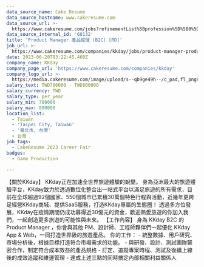```yaml
---
data_source_name: Cake Resume
data_source_hostname: www.cakeresume.com
data_source_url: >-
  https://www.cakeresume.com/jobs?refinementList%5Bprofession%5D%5B0%5D=game-production&range%5Bsalary_range%5D%5Bmin%5D=100000
data_source_internal_id: '60132'
title: 'Product Manager 產品經理 (B2C) [RD]'
job_url: >-
  https://www.cakeresume.com/companies/kkday/jobs/product-manager-product-manager-b2c-rd
date: 2023-06-20T03:22:45.460Z
company_name: KKday
company_page_url: 'https://www.cakeresume.com/companies/kkday'
company_logo_url: >-
  https://media.cakeresume.com/image/upload/s--qb9ge49h--/c_pad,fl_png8,h_200,w_200/v1666342333/cmu3q58jezs7zkvpeprv.png
salary_text: TWD700000 - TWD800000
salary_currency: TWD
salary_type: per_year
salary_min: 700000
salary_max: 800000
location_list:
  - Taiwan
  - 'Taipei City, Taiwan'
  - '臺北市, 台灣'
  - 台灣
job_tags:
  - CakeResume 2023 Career Fair
badges:
  - Game Production

---
```


【關於KKday】 KKday正在加速全世界旅遊體驗的蛻變。 身為亞洲最大的旅遊體驗平台，KKday致力於透過數位化整合出一站式平台以滿足旅遊的所有需求，目前在全球超過92個國家、550個城市已累積30萬個特色行程與活動，近幾年更跨足經營KKday商城、提供SaaS服務，打造KKday專屬的生態圈！ 透過多方位發展，KKday在疫情期間仍成功募得近30億元的資金，歡迎熱愛旅遊的你加入我們，一起創造更多旅遊的可能性與未來。 【工作內容】 身為 KKday B2C 的 Product Manager ，你會與其他 PM、設計師、工程師夥伴們一起優化 KKday App & Web，一同打造世界級的旅遊產品。 你的工作： - 統整數據、用戶研究、市場分析後，根據目標打造符合市場需求的功能。 - 與研發、設計、測試團隊緊密合作，制定符合成本效益的產品規格 - 訂定、追蹤專案時程、測試及後續上線後的成效追蹤和維運管理 - 達成上述三點的同時搞定內部相關利益關係人